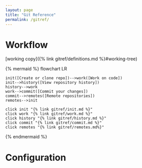 ```yaml
---
layout: page
title: "Git Reference"
permalink: /gitref/
---
```


# Workflow

[working copy]({% link gitref/definitions.md  %}#working-tree)

[comment]: <> (TODO: Once you build out the content may want to sue the subgraph option to make more granular pages.)

{% mermaid %}
 flowchart LR

    init([Create or clone repo])-->work([Work on code])
    init-->history([View repository history])
    history-->work
    work-->commit([Commit your changes])
    commit-->remotes([Remote repositories])
    remotes-->init

    click init "{% link gitref/init.md %}"
    click work "{% link gitref/work.md %}"
    click history "{% link gitref/history.md %}"
    click commit "{% link gitref/commit.md %}"
    click remotes "{% link gitref/remotes.md%}"
{% endmermaid %}

[comment]: <> (TODO: May want to add some quick links so that someone who does not know which mermaid bubble to look to can jump to info.)

# Configuration
[comment]: <> (TODO: Need to fill out this section.)